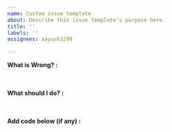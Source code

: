 ```yaml
---
name: Custom issue template
about: Describe this issue template's purpose here.
title: ''
labels: ''
assignees: aayush3299

---
```


**What is Wrong? :** <br><br><br>

**What should I do? :** <br><br><br>

**Add code below (if any) :**<br><br><br>
